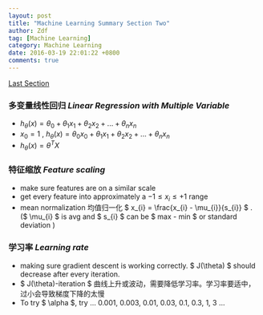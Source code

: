 ```yaml
---
layout: post
title: "Machine Learning Summary Section Two"
author: Zdf
tag: [Machine Learning]
category: Machine Learning
date: 2016-03-19 22:01:22 +0800
comments: true
---
```


[Last Section](http://zdf615328619.github.io/machine%20learning/2016/01/13/Machine-Learning-Summary-Section-One/)

### 多变量线性回归 _Linear Regression with Multiple Variable_

* $h_{\theta}(x)=\theta_{0} + \theta_{1}x_{1} + \theta_{2}x_{2} + ... + \theta_{n}x_{n}$
* $x_{0} = 1$ , $h_{\theta}(x)=\theta_{0}x_{0} + \theta_{1}x_{1} + \theta_{2}x_{2} + ... + \theta_{n}x_{n}$
* $h_{\theta}(x)=\theta^{T}X$

### 特征缩放 _Feature scaling_

* make sure features are on a similar scale
* get every feature into approximately a $-1\leq x_{i} \leq +1$ range
* mean normalization 均值归一化 $ x_{i} = \frac{x_{i} - \mu_{i}}{s_{i}} $ . ($ \mu_{i} $ is avg and $ s_{i} $ can be $ max - min $ or standard deviation )

### 学习率 _Learning rate_

* making sure gradient descent is working correctly. $ J(\theta) $ should decrease after every iteration.
* $ J(\theta)-iteration $ 曲线上升或波动，需要降低学习率。学习率要适中，过小会导致梯度下降的太慢
* To try $ \alpha $, try ... 0.001, 0.003, 0.01, 0.03, 0.1, 0.3, 1, 3 ...